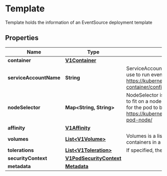

# Template

Template holds the information of an EventSource deployment template
## Properties

Name | Type | Description | Notes
------------ | ------------- | ------------- | -------------
**container** | [**V1Container**](V1Container.md) |  |  [optional]
**serviceAccountName** | **String** | ServiceAccountName is the name of the ServiceAccount to use to run event source pod. More info: https://kubernetes.io/docs/tasks/configure-pod-container/configure-service-account/ |  [optional]
**nodeSelector** | **Map&lt;String, String&gt;** | NodeSelector is a selector which must be true for the pod to fit on a node. Selector which must match a node&#39;s labels for the pod to be scheduled on that node. More info: https://kubernetes.io/docs/concepts/configuration/assign-pod-node/ |  [optional]
**affinity** | [**V1Affinity**](V1Affinity.md) |  |  [optional]
**volumes** | [**List&lt;V1Volume&gt;**](V1Volume.md) | Volumes is a list of volumes that can be mounted by containers in a workflow. |  [optional]
**tolerations** | [**List&lt;V1Toleration&gt;**](V1Toleration.md) | If specified, the pod&#39;s tolerations. |  [optional]
**securityContext** | [**V1PodSecurityContext**](V1PodSecurityContext.md) |  |  [optional]
**metadata** | [**Metadata**](Metadata.md) |  |  [optional]



